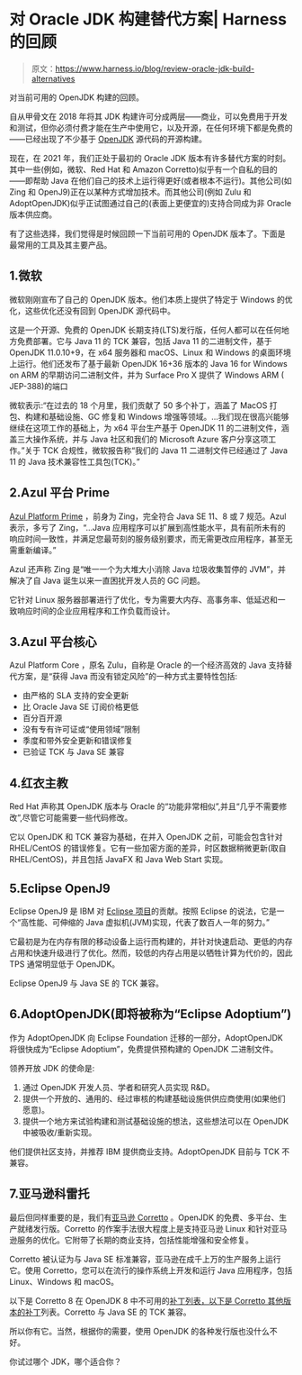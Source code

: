 # 对 Oracle JDK 构建替代方案| Harness 的回顾

> 原文：<https://www.harness.io/blog/review-oracle-jdk-build-alternatives>

对当前可用的 OpenJDK 构建的回顾。

自从甲骨文在 2018 年将其 JDK 构建许可分成两层——商业，可以免费用于开发和测试，但你必须付费才能在生产中使用它，以及开源，在任何环境下都是免费的——已经出现了不少基于 [OpenJDK](https://openjdk.java.net/) 源代码的开源构建。

现在，在 2021 年，我们正处于最初的 Oracle JDK 版本有许多替代方案的时刻。其中一些(例如，微软、Red Hat 和 Amazon Corretto)似乎有一个自私的目的——即帮助 Java 在他们自己的技术上运行得更好(或者根本不运行)。其他公司(如 Zing 和 OpenJ9)正在以某种方式增加技术。而其他公司(例如 Zulu 和 AdoptOpenJDK)似乎正试图通过自己的(表面上更便宜的)支持合同成为非 Oracle 版本供应商。

有了这些选择，我们觉得是时候回顾一下当前可用的 OpenJDK 版本了。下面是最常用的工具及其主要产品。

## 1.微软

微软刚刚宣布了自己的 OpenJDK 版本。他们本质上提供了特定于 Windows 的优化，这些优化还没有回到 OpenJDK 源代码中。

这是一个开源、免费的 OpenJDK 长期支持(LTS)发行版，任何人都可以在任何地方免费部署。它与 Java 11 的 TCK 兼容，包括 Java 11 的二进制文件，基于 OpenJDK 11.0.10+9，在 x64 服务器和 macOS、Linux 和 Windows 的桌面环境上运行。他们还发布了基于最新 OpenJDK 16+36 版本的 Java 16 for Windows on ARM 的早期访问二进制文件，并为 Surface Pro X 提供了 Windows ARM ( JEP-388)的端口

微软表示:“在过去的 18 个月里，我们贡献了 50 多个补丁，涵盖了 MacOS 打包、构建和基础设施、GC 修复和 Windows 增强等领域。…我们现在很高兴能够继续在这项工作的基础上，为 x64 平台生产基于 OpenJDK 11 的二进制文件，涵盖三大操作系统，并与 Java 社区和我们的 Microsoft Azure 客户分享这项工作。”关于 TCK 合规性，微软报告称“我们的 Java 11 二进制文件已经通过了 Java 11 的 Java 技术兼容性工具包(TCK)。”

## 2.Azul 平台 Prime

[Azul Platform Prime](https://www.azul.com/products/prime/) ，前身为 Zing，完全符合 Java SE 11、8 或 7 规范。Azul 表示，多亏了 Zing，“…Java 应用程序可以扩展到高性能水平，具有前所未有的响应时间一致性，并满足您最苛刻的服务级别要求，而无需更改应用程序，甚至无需重新编译。”

Azul 还声称 Zing 是“唯一一个为大堆大小消除 Java 垃圾收集暂停的 JVM”，并解决了自 Java 诞生以来一直困扰开发人员的 GC 问题。

它针对 Linux 服务器部署进行了优化，专为需要大内存、高事务率、低延迟和一致响应时间的企业应用程序和工作负载而设计。

## 3.Azul 平台核心

Azul Platform Core ，原名 Zulu，自称是 Oracle 的一个经济高效的 Java 支持替代方案，是“获得 Java 而没有锁定风险”的一种方式主要特性包括:

*   由严格的 SLA 支持的安全更新
*   比 Oracle Java SE 订阅价格更低
*   百分百开源
*   没有专有许可证或“使用领域”限制
*   季度和带外安全更新和错误修复
*   已验证 TCK 与 Java SE 兼容

## 4.红衣主教

Red Hat 声称其 OpenJDK 版本与 Oracle 的“功能非常相似”,并且“几乎不需要修改”,尽管它可能需要一些代码修改。

它以 OpenJDK 和 TCK 兼容为基础，在并入 OpenJDK 之前，可能会包含针对 RHEL/CentOS 的错误修复。它有一些加密方面的差异，时区数据稍微更新(取自 RHEL/CentOS)，并且包括 JavaFX 和 Java Web Start 实现。

## 5.Eclipse OpenJ9

Eclipse OpenJ9 是 IBM 对 [Eclipse 项目](https://www.eclipse.org/eclipse/)的贡献。按照 Eclipse 的说法，它是一个“高性能、可伸缩的 Java 虚拟机(JVM)实现，代表了数百人一年的努力。”

它最初是为在内存有限的移动设备上运行而构建的，并针对快速启动、更低的内存占用和快速升级进行了优化。然而，较低的内存占用是以牺牲计算为代价的，因此 TPS 通常明显低于 OpenJDK。

Eclipse OpenJ9 与 Java SE 的 TCK 兼容。

## 6.AdoptOpenJDK(即将被称为“Eclipse Adoptium”)

作为 AdoptOpenJDK 向 Eclipse Foundation 迁移的一部分，AdoptOpenJDK 将很快成为“Eclipse Adoptium”，免费提供预构建的 OpenJDK 二进制文件。

领养开放 JDK 的使命是:

1.  通过 OpenJDK 开发人员、学者和研究人员实现 R&D。
2.  提供一个开放的、通用的、经过审核的构建基础设施供供应商使用(如果他们愿意)。
3.  提供一个地方来试验构建和测试基础设施的想法，这些想法可以在 OpenJDK 中被吸收/重新实现。

他们提供社区支持，并推荐 IBM 提供商业支持。AdoptOpenJDK 目前与 TCK 不兼容。

## 7.亚马逊科雷托

最后但同样重要的是，我们有[亚马逊 Corretto](https://aws.amazon.com/corretto/) 。OpenJDK 的免费、多平台、生产就绪发行版。Corretto 的作案手法很大程度上是支持亚马逊 Linux 和针对亚马逊服务的优化。它附带了长期的商业支持，包括性能增强和安全修复。

Corretto 被认证为与 Java SE 标准兼容，亚马逊在成千上万的生产服务上运行它。使用 Corretto，您可以在流行的操作系统上开发和运行 Java 应用程序，包括 Linux、Windows 和 macOS。

以下是 Corretto 8 在 OpenJDK 8 中不可用的[补丁列表，以下是 Corretto 其他版本的](https://docs.aws.amazon.com/corretto/latest/corretto-8-ug/patches.html)[补丁](https://docs.aws.amazon.com/corretto/latest/corretto-11-ug/patches.html)列表。Corretto 与 Java SE 的 TCK 兼容。

所以你有它。当然，根据你的需要，使用 OpenJDK 的各种发行版也没什么不好。

你试过哪个 JDK，哪个适合你？